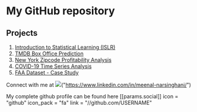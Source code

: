 # My GitHub repository

## Projects

1. [Introduction to Statistical Learning (ISLR)](https://meenal-narsinghani.github.io/ISLR/)
2. [TMDB Box Office Prediction](https://meenal-narsinghani.github.io/Kaggle-TMDB-BO-Prediction/)
3. [New York Zipcode Profitability Analysis](https://meenal-narsinghani.github.io/Zipcode-Profitability-Analysis/Narsinghani.Meenal_DataChallenge_Code.html)
4. [COVID-19 Time Series Analysis](https://meenal-narsinghani.github.io/COVID-19-Time-Series-Analysis/)
5. [FAA Dataset - Case Study](https://meenal-narsinghani.github.io/FAA-Case-Study/)



Connect with me at ![](https://upload.wikimedia.org/wikipedia/commons/thumb/0/01/LinkedIn_Logo.svg/1280px-LinkedIn_Logo.svg.png)("https://www.linkedin.com/in/meenal-narsinghani/")

My complete github profile can be found here [[params.social]]
    icon = "github"
    icon_pack = "fa"
    link = "//github.com/USERNAME"
